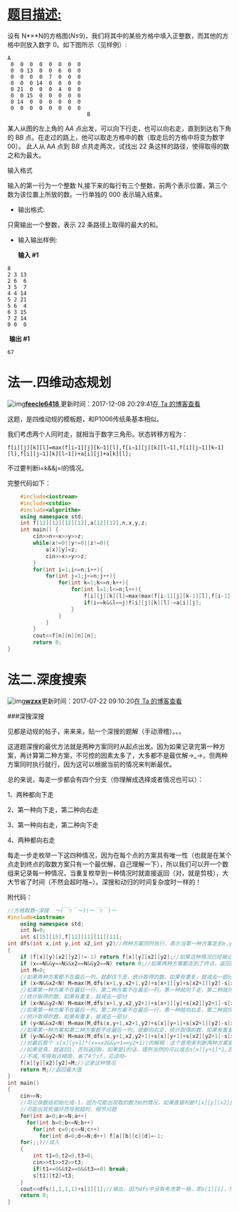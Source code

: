 # [题目描述:](https://www.luogu.com.cn/problem/P1004)

设有 N*×*N的方格图(*N*≤9)，我们将其中的某些方格中填入正整数，而其他的方格中则放入数字 0。如下图所示（见样例）:

```plain
A
 0  0  0  0  0  0  0  0
 0  0 13  0  0  6  0  0
 0  0  0  0  7  0  0  0
 0  0  0 14  0  0  0  0
 0 21  0  0  0  4  0  0
 0  0 15  0  0  0  0  0
 0 14  0  0  0  0  0  0
 0  0  0  0  0  0  0  0
                         B
```

某人从图的左上角的 A*A* 点出发，可以向下行走，也可以向右走，直到到达右下角的 B*B* 点。在走过的路上，他可以取走方格中的数（取走后的方格中将变为数字 00）。
此人从 A*A* 点到 B*B* 点共走两次，试找出 22 条这样的路径，使得取得的数之和为最大。

输入格式

输入的第一行为一个整数 N,接下来的每行有三个整数，前两个表示位置，第三个数为该位置上所放的数。一行单独的 000 表示输入结束。

* 输出格式:

只需输出一个整数，表示 22 条路径上取得的最大的和。

* 输入输出样例:

  **输入 #1**

```
8
2 3 13
2 6  6
3 5  7
4 4 14
5 2 21
5 6  4
6 3 15
7 2 14
0 0  0
```

​      **输出 #1**

```
67
```

# 法一.四维动态规划

![img](https://cdn.luogu.com.cn/upload/usericon/42156.png)[**feecle6418** ](https://www.luogu.com.cn/user/42156)更新时间：2017-12-08 20:29:41[在 Ta 的博客查看](https://www.luogu.com.cn/blog/_post/113)

这题，是四维动规的模板题，和P1006传纸条基本相似。

我们考虑两个人同时走，就相当于数字三角形。状态转移方程为：

~~~
f[i][j][k][l]=max(f[i−1][j][k−1][l],f[i−1][j][k][l−1],f[i][j−1][k−1][l],f[i][j−1][k][l−1])+a[i][j]+a[k][l];
~~~

不过要判断i=k&&j=l的情况。

完整代码如下：

```cpp
    #include<iostream>
    #include<cstdio>
    #include<algorithm>
    using namespace std;
    int f[12][12][12][12],a[12][12],n,x,y,z;
    int main() {
        cin>>n>>x>>y>>z;
        while(x!=0||y!=0||z!=0){
            a[x][y]=z;
            cin>>x>>y>>z;
        }
        for(int i=1;i<=n;i++){
            for(int j=1;j<=n;j++){
                for(int k=1;k<=n;k++){
                    for(int l=1;l<=n;l++){
                        f[i][j][k][l]=max(max(f[i-1][j][k-1][l],f[i-1][j][k][l-1]),max(f[i][j-1][k-1][l],f[i][j-1][k][l-1]))+a[i][j]+a[k][l];
                        if(i==k&&l==j)f[i][j][k][l]-=a[i][j];
                    }
                }
            }
        }
        cout<<f[n][n][n][n];
        return 0;
}
```

# 法二.深度搜索

![img](https://cdn.luogu.com.cn/upload/usericon/42758.png)[**wzxx**](https://www.luogu.com.cn/user/42758)更新时间：2017-07-22 09:10:20[在 Ta 的博客查看](https://www.luogu.com.cn/blog/_post/866)

\###深搜深搜

见都是动规的帖子，来来来，贴一个深搜的题解（手动滑稽）。。。

这道题深搜的最优方法就是两种方案同时从起点出发。因为如果记录完第一种方案，再计算第二种方案，不可控的因素太多了，大多都不是最优解→_→，但两种方案同时执行就行，因为这可以根据当前的情况来判断最优。

总的来说，每走一步都会有四个分支（你理解成选择或者情况也可以）：

1、两种都向下走

2、第一种向下走，第二种向右走

3、第一种向右走，第二种向下走

4、两种都向右走

每走一步走枚举一下这四种情况，因为在每个点的方案具有唯一性（也就是在某个点走到终点的取数方案只有一个最优解，自己理解一下），所以我们可以开一个数组来记录每一种情况，当重复枚举到一种情况时就直接返回（对，就是剪枝），大大节省了时间（不然会超时哦~）。深搜和动归的时间复杂度时一样的！

附代码：

```cpp
//方格取数~深搜  ～(￣▽￣～)(～￣▽￣)～
#include<iostream>
    using namespace std;
    int N=0;
    int s[15][15],f[11][11][11][11];
int dfs(int x,int y,int x2,int y2)//两种方案同时执行，表示当第一种方案走到x,y,第二种方案走到x2,y2时到终点取得的最大数 
{
    if (f[x][y][x2][y2]!=-1) return f[x][y][x2][y2];//如果这种情况已经被记录过了，直接返回，节省时间 
    if (x==N&&y==N&&x2==N&&y2==N) return 0;//如果两种方案都走到了终点，返回结束 
    int M=0;
    //如果两种方案都不在最后一列，就都往下走，统计取得的数，如果有重复，就减去一部分 
    if (x<N&&x2<N) M=max(M,dfs(x+1,y,x2+1,y2)+s[x+1][y]+s[x2+1][y2]-s[x+1][y]*(x+1==x2+1&&y==y2));
    //如果第一种方案不在最后一行，第二种方案不在最后一列，第一种就向下走，第二种就向右走， 
    //统计取得的数，如果有重复，就减去一部分
    if (x<N&&y2<N) M=max(M,dfs(x+1,y,x2,y2+1)+s[x+1][y]+s[x2][y2+1]-s[x+1][y]*(x+1==x2&&y==y2+1));
    //如果第一种方案不在最后一列，第二种方案不在最后一行，第一种就向右走，第二种就向下走， 
    //统计取得的数，如果有重复，就减去一部分
    if (y<N&&x2<N) M=max(M,dfs(x,y+1,x2+1,y2)+s[x][y+1]+s[x2+1][y2]-s[x][y+1]*(x==x2+1&&y+1==y2));
    //如果第一种方案和第二种方案都不在最后一列，就都向右走，统计取得的数，如果有重复，就减去一部分
    if (y<N&&y2<N) M=max(M,dfs(x,y+1,x2,y2+1)+s[x][y+1]+s[x2][y2+1]-s[x][y+1]*(x==x2&&y+1==y2+1));
    //对最后那个 s[x][y+1]*(x==x2&&y+1==y2+1))的解释：这个是用来判断两种方案是不是走到了同一格的
    //如果是真，就返回1，否则返回0，如果是1的话，理所当然的可以减去s[x][y+1]*1,否则减去s[x][y+1]*0相当于
    //不减,写得有点精简，省了4个if，见谅哈~ 
    f[x][y][x2][y2]=M;//记录这种情况 
    return M;//返回最大值 
}
int main()
{
    cin>>N;
    //将记录数组初始化成-1，因为可能出现取的数为0的情况，如果直接判断f[x][y][x2][y2]!=0（见dfs第一行）
    //可能出现死循环而导致超时，细节问题 
    for(int a=0;a<=N;a++)
      for(int b=0;b<=N;b++)
        for(int c=0;c<=N;c++)
          for(int d=0;d<=N;d++) f[a][b][c][d]=-1;
    for(;;)//读入 
    {
        int t1=0,t2=0,t3=0;
        cin>>t1>>t2>>t3;
        if(t1==0&&t2==0&&t3==0) break;
        s[t1][t2]=t3;
    }
    cout<<dfs(1,1,1,1)+s[1][1];//输出，因为dfs中没有考虑第一格，即s[1][1]，所以最后要加一下 
    return 0;
}
```